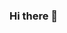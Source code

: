 ### Hi there 👋

<!--
**jackzyliu/jackzyliu** is a ✨ _special_ ✨ repository because its `README.md` (this file) appears on your GitHub profile.

- I'm an experienced quantitative researcher and developer.
- I'm always looking to contribute back to the open-source projects I actively use. 
- I'm very happy to collaborate on data science projects for social good. 
- Ask me about statistical and machine learning modeling.
-->

